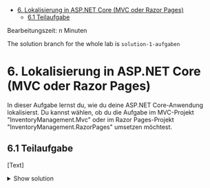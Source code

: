 - [6. Lokalisierung in ASP.NET Core (MVC oder Razor Pages)](#6-lokalisierung-in-aspnet-core-mvc-oder-razor-pages)
  - [6.1 Teilaufgabe](#61-teilaufgabe)

Bearbeitungszeit: n Minuten

The solution branch for the whole lab is `solution-1-aufgaben`

# 6. Lokalisierung in ASP.NET Core (MVC oder Razor Pages)

In dieser Aufgabe lernst du, wie du deine ASP.NET Core-Anwendung lokalisierst. Du kannst wählen, ob du die Aufgabe im MVC-Projekt "InventoryManagement.Mvc" oder im Razor Pages-Projekt "InventoryManagement.RazorPages" umsetzen möchtest.

## 6.1 Teilaufgabe

[Text]

<details>
<summary>Show solution</summary>
<p>

**/**

```cs
```

</p>
</details>
